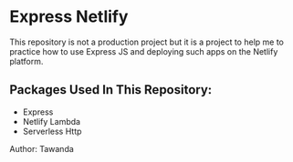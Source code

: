 # Express Netlify

This repository is not a production project but it is a project to help me to practice how to use Express JS and deploying such apps on the Netlify platform.

## Packages Used In This Repository:
  - Express
  - Netlify Lambda
  - Serverless Http

Author: Tawanda